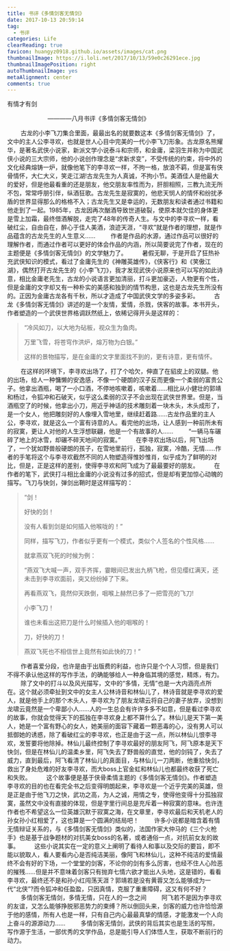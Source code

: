 ```yaml
---
title: 书评《多情剑客无情剑》
date: 2017-10-13 20:59:14
tag: 
  - 书评 
categories: Life  
clearReading: true
favicon: huangyz0918.github.io/assets/images/cat.png 
thumbnailImage: https://i.loli.net/2017/10/13/59e0c26291ece.jpg
thumbnailImagePosition: right 
autoThumbnailImage: yes
metaAlignment: center
comments: true 
---
```


有情才有剑

&nbsp;&nbsp;&nbsp;&nbsp;&nbsp;&nbsp;&nbsp;&nbsp;&nbsp;&nbsp;&nbsp;&nbsp;&nbsp;&nbsp;&nbsp;&nbsp;&nbsp;&nbsp;&nbsp;&nbsp;&nbsp;&nbsp;&nbsp;&nbsp;————八月书评《多情剑客无情剑》
<!-- more -->

&nbsp;&nbsp;&nbsp;&nbsp;&nbsp;&nbsp;&nbsp;&nbsp;古龙的小李飞刀集合里面，最最出名的就要数这本《多情剑客无情剑》了，文中的主人公李寻欢，也就是世人心目中完美的一代小李飞刀形象。古龙原名熊耀华，是著名武侠小说家，新派文学小说泰斗和宗师，和金庸，梁羽生并称为中国武侠小说的三大宗师，他的小说创作理念是“求新求变”，不受传统的约束，将中外的文化经典熔铸一炉，就像他笔下的李寻欢一样，不拘一格，放浪不羁，但是富有侠骨情怀，大仁大义，笑走江湖!古龙先生为人真诚，不拘小节。美酒佳人是他最大的爱好，但是他最看重的还是朋友，他交朋友率性而为，肝胆相照，三教九流无所不包，常常呼朋引伴，纵酒狂歌。古龙先生是寂寞的，他悲天悯人的情怀和纷扰矛盾的世界显得那么的格格不入；古龙先生又是幸运的，无数朋友和读者通过书籍和他走到了一起。1985年，古龙因再次酗酒导致世道破裂，使原本就欠佳的身体更是雪上加霜，最终借酒解脱，走完了48年的传奇人生。与文中的李寻欢一样，看破红尘，自由自在，醉心于佳人美酒，浪迹天涯，“寻欢”就是作者的理想，就是作品蕴含的古龙先生的人生意义……
&nbsp;&nbsp;&nbsp;&nbsp;&nbsp;&nbsp;&nbsp;&nbsp;作者是作品的水源，通过作品可以很好的理解作者，而通过作者可以更好的体会作品的内涵，所以简要说完了作者，现在的主题便是《多情剑客无情剑》的文学魅力了。
&nbsp;&nbsp;&nbsp;&nbsp;&nbsp;&nbsp;&nbsp;&nbsp;暑假无聊，于是开启了狂热补充武侠知识的模式，看过了金庸先生的《神雕英雄传》，《侠客行》和《笑傲江湖》，偶然打开古龙先生的《小李飞刀》，我才发现武侠小说原来也可以写的如此诗意，相比金庸老先生，古龙的小说语言更加清丽，打斗更加豪迈，人物更有个性，但是金庸的文字却又有一种朴实的美感和独到的情节构思，这也是古龙先生所没有的。正因为金庸古龙各有千秋，所以才造成了中国武侠文学的多姿多彩。
&nbsp;&nbsp;&nbsp;&nbsp;&nbsp;&nbsp;&nbsp;&nbsp;古龙《多情剑客无情剑》讲述的是一个友情，爱情，杀戮，侠客的故事。本书开头，作者塑造的一个武侠世界格调跃然纸上，依稀记得开头是这样的：


>“冷风如刀，以大地为砧板，视众生为鱼肉。
>
>万里飞雪，将苍穹作洪炉，熔万物为白银。”
>
>这样的景物描写，是在金庸的文字里面找不到的，更有诗意，更有情怀。
>

&nbsp;&nbsp;&nbsp;&nbsp;&nbsp;&nbsp;&nbsp;&nbsp;在这样的环境下，李寻欢出场了，打了个哈欠，伸直了在貂皮上的双腿。他的出场，给人一种慵懒的安逸感，不像一个硬朗的汉子反而更像一个柔弱的富贵公子。他拿出酒瓶，喝了一小口酒，不停地咳嗽着，咳嗽着……相比从小健壮的郭靖和杨过，令狐冲和石破天，似乎这么柔弱的汉子不会出现在武侠世界里。但是，当酒瓶空了的时候，他拿出小刀，用近乎神话的技术雕刻着一块木头，木头成形了，是一个女人，他把雕刻好的人像埋入雪地里，继续赶着路……古龙作品里的主人公，李寻欢，就是这么一个富有诗意的人。看完他的出场，让人感到一种前所未有的寂寞，更让人对他的人生浮想联翩，他是一个有故事的人……
&nbsp;&nbsp;&nbsp;&nbsp;&nbsp;&nbsp;&nbsp;&nbsp;“一辆马车碾碎了地上的冰雪，却碾不碎天地间的寂寞。”
&nbsp;&nbsp;&nbsp;&nbsp;&nbsp;&nbsp;&nbsp;&nbsp;在李寻欢出场以后，阿飞出场了，一个犹如野兽般硬朗的孩子，在雪地里前行，孤独，寂寞，冷酷，无情……作者的手笔将这个与李寻欢截然不同的人物塑造得惟妙惟肖，似乎成为了鲜明的对比，但是，正是这样的差别，使得李寻欢和阿飞成为了最最要好的朋友。
&nbsp;&nbsp;&nbsp;&nbsp;&nbsp;&nbsp;&nbsp;&nbsp;在作者的笔下，武侠打斗相比金庸的小说没有过多的招式，但是却有更加惊心动魄的描写。飞刀与快剑，弹剑出鞘时是这样描写的：

>“剑！
>
>好快的剑！
>
>没有人看到剑是如何插入他喉咙的！”
>
>同样，描写飞刀，作者似乎更有一个模式，类似个人签名的个性风格……
>
>就拿燕双飞死的时候为例：
>
>“燕双飞大喊一声，双手齐挥，霎眼间已发出九柄飞枪，但见缨红满天，还未击到李寻欢面前，突又纷纷掉了下来。
>
>再看燕双飞，竟然仰天跌倒，咽喉上赫然已多了一把雪亮的飞刀!
>
>小李飞刀！
>
>谁也未看出这把刀是什么时候插入他的咽喉的！
>
>刀，好快的刀！
>
>燕双飞死也不相信世上竟然有如此快的刀！”
>


&nbsp;&nbsp;&nbsp;&nbsp;&nbsp;&nbsp;&nbsp;&nbsp;作者喜爱分段，也许是由于出版费的利益，也许只是个个人习惯，但是我们不得不承认他这样的写作手法，的确能够给人一种身临其境的感觉，精炼，有力。
&nbsp;&nbsp;&nbsp;&nbsp;&nbsp;&nbsp;&nbsp;&nbsp;除了文中的打斗以及风光描写，文中的“多情，无情”也是一大内涵亮点所在。这个就必须牵扯到文中的女主人公林诗音和林仙儿了，林诗音就是李寻欢的爱人，就是他手上的那个木头人，李寻欢为了朋友龙啸云将自己的妻子放弃，没想到龙啸云竟然是一个卑鄙小人……人的一生总会有许许多多不如意，但是看过李寻欢的故事，你就会觉得天下的孤独在李寻欢身上都不算什么了。林仙儿是天下第一美人，她是一个富有野心的女人，她美丽的面容下藏着一颗恶毒的心，没有男人可以抵御她的诱惑，除了看破红尘的李寻欢，也正是由于这一点，所以林仙儿恨李寻欢，发誓要将他除掉。林仙儿最终控制了李寻欢最好的朋友阿飞，阿飞原本是天下快剑，但是在林仙儿的温柔乡里，阿飞失去了野兽般的直觉，他的剑钝了，失去了威力，直到最后，阿飞看清了林仙儿的真面目，与林仙儿一刀两断，他重拾快剑，救出了身处危难的好友李寻欢，而大boss上官金虹和林仙儿也都最终收获了死亡和失败。
&nbsp;&nbsp;&nbsp;&nbsp;&nbsp;&nbsp;&nbsp;&nbsp;这个故事便是基于侠骨柔情主题的《多情剑客无情剑》。作者塑造李寻欢的目的也在看完全书之后变得明朗起来，李寻欢是一个近乎完美的英雄，但是正是由于他飞刀之快，武功之高，为人之诚，用情之专，使得他变得十分孤独寂寞，虽然文中没有直接的体现，但是字里行间总是充斥着一种寂寞的意味。也许连作者也不希望这么一位英雄沉默于寂寞之海，在文章里，李寻欢最后和天机老人的孙女孙小红相爱了，这也算是一个圆满的结局吧！
&nbsp;&nbsp;&nbsp;&nbsp;&nbsp;&nbsp;&nbsp;&nbsp;许多小说都是暗含着有情无情辩证关系的，与《多情剑客无情剑》类似的，法国作家大仲马的《三个火枪手》也是基于战争题材的对抗美女boss的名著，或者通俗一点，对抗前女友的故事。
&nbsp;&nbsp;&nbsp;&nbsp;&nbsp;&nbsp;&nbsp;&nbsp;这些小说其实在一定的意义上阐明了看待人和事以及交际的要旨，即不能以貌取人，看人要看内心是否纯洁美丽，像阿飞和林仙儿，这种不纯洁的爱情最终不会有好的下场，一个堂堂的剑客，不论你的剑有多么厉害，也经不住人心险恶的摧残……但是并不意味着剑客只有抛弃七情六欲才能出人头地，这是错的，看看李寻欢，最终还不是和孙小红闯荡天涯？郭靖若是没有黄蓉又怎么能够成为一代“北侠”?而令狐冲和任盈盈，只因真情，克服了重重障碍，这又有何不好？
&nbsp;&nbsp;&nbsp;&nbsp;&nbsp;&nbsp;&nbsp;&nbsp;多情剑客无情剑，多情无情，只在人的一念之间
&nbsp;&nbsp;&nbsp;&nbsp;&nbsp;&nbsp;&nbsp;&nbsp;阿飞若不是因为李寻欢的友谊，又怎么能够挣脱邪恶势力的束缚？所以倒回头来，剑客的威力也许恰恰源于他的感情，所有人也是一样，只有自己内心最最真挚的情感，才能激发一个人向上奋斗的源源动力……
&nbsp;&nbsp;&nbsp;&nbsp;&nbsp;&nbsp;&nbsp;&nbsp;多情剑客无情剑，武侠的背后其实也是生活的写照，写作源于生活，一部优秀的文学作品，总是能引导人们体悟人生，获取不断前行的动力。

<!-- more -->